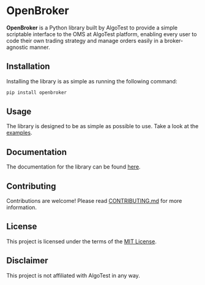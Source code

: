 # OpenBroker

**OpenBroker** is a Python library built by AlgoTest to provide a simple scriptable interface
to the OMS at AlgoTest platform, enabling every user to code their own trading strategy and manage orders easily in a broker-agnostic manner.

## Installation

Installing the library is as simple as running the following command:

```bash
pip install openbroker
```

## Usage

The library is designed to be as simple as possible to use. Take a look at the [examples](./examples/).

## Documentation

The documentation for the library can be found [here](https://algo-test.github.io/openbroker/).

## Contributing

Contributions are welcome! Please read [CONTRIBUTING.md](CONTRIBUTING.md) for more information.

## License

This project is licensed under the terms of the [MIT License](LICENSE).

## Disclaimer

This project is not affiliated with AlgoTest in any way.
